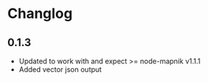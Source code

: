 # Changlog

## 0.1.3

 - Updated to work with and expect >= node-mapnik v1.1.1
 - Added vector json output
